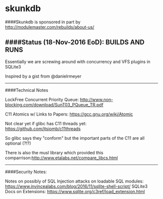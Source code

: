 # skunkdb

####Skunkdb is sponsored in part by http://modulemaster.com/rebuilds/about-us/


####Status (18-Nov-2016 EoD): **BUILDS AND RUNS**
-----

Essentially we are screwing around with concurrency and VFS plugins in SQLite3 

Inspired by a gist from @danielrmeyer

-----

####Technical Notes

LockFree Concurrent Priority Queue: http://www.non-blocking.com/download/SunT03_PQueue_TR.pdf

C11 Atomics w/ Links to Papers: https://gcc.gnu.org/wiki/Atomic

Not clear yet if glibc has C11 threads yet: https://github.com/jtsiomb/c11threads

So glibc says they "conform" but the important parts of the C11 are all optional (?!?)

There is also the musl library which provided this comparrison:http://www.etalabs.net/compare_libcs.html

-----

####Security Notes:

Notes on possibly of SQL Injection attacks on loadable SQL modules: https://www.invincealabs.com/blog/2016/11/sqlite-shell-script/ SQLite3 Docs on Extensions: https://www.sqlite.org/c3ref/load_extension.html



